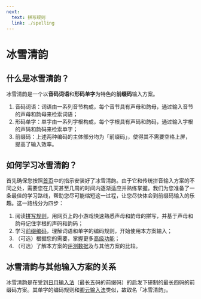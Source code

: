 ```yaml
---
next:
  text: 拼写规则
  link: ./spelling
---
```


# 冰雪清韵

## 什么是冰雪清韵？

冰雪清韵是一个以**音码词语**和**形码单字**为特色的**前缀码**输入方案。

1. 音码词语：词语由一系列音节构成，每个音节具有声母和韵母，通过输入音节的声母和韵母来检索词语；
2. 形码单字：单字由一系列字根构成，每个字根具有声码和韵码，通过输入字根的声码和韵码来检索单字；
3. 前缀码：上述两种编码的主体部分均为「前缀码」，使得其不需要空格上屏，提高了输入效率。

## 如何学习冰雪清韵？

首先确保您按照[首页](/index#下载安装)中的指示安装好了冰雪清韵。由于它和传统拼音输入方案的不同之处，需要您在几天甚至几周的时间内逐渐适应并熟练掌握。我们为您准备了一条最佳的学习路线，帮助您尽可能缩短这一过程，让您尽快体会到前缀码输入的乐趣。这一路线分为四步：

1. 阅读[拼写规则](./spelling)，用网页上的小游戏快速熟悉声母和韵母的拼写，并基于声母和韵母记住字根的声码和韵码；
2. 学习[前缀编码](./basic)，理解词语和单字的编码规则，开始使用本方案输入；
3. （可选）根据您的需要，掌握更多[高级功能](./advanced)；
4. （可选）了解本方案的[评测数据](./evaluation)及与其他方案的比较。

## 冰雪清韵与其他输入方案的关系

冰雪清韵是在受到[日月输入法](https://shurufa.app/docs/ming.html)（最长五码的前缀码）的启发下研制的最长四码的前缀码方案。其单字的编码规则和[卿云输入法](https://shurufa.app/docs/joy.html)类似，故取名「冰雪清韵」。
